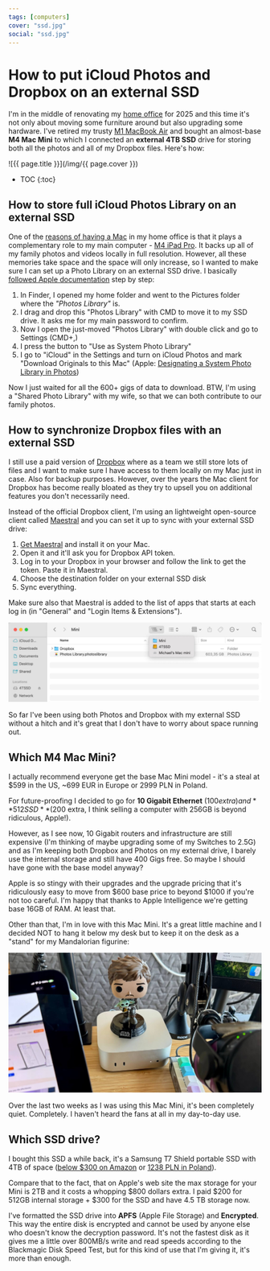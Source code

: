 ```yaml
---
tags: [computers]
cover: "ssd.jpg"
social: "ssd.jpg"
---
```


# How to put iCloud Photos and Dropbox on an external SSD

I'm in the middle of renovating my [home office](/office) for 2025 and this time it's not only about moving some furniture around but also upgrading some hardware. I've retired my trusty [M1 MacBook Air](/ipadmac/) and bought an almost-base **M4 Mac Mini** to which I connected an **external 4TB SSD** drive for storing both all the photos and all of my Dropbox files. Here's how:

<!--More-->

![{{ page.title }}](/img/{{ page.cover }})

* TOC
{:toc}

## How to store full iCloud Photos Library on an external SSD

One of the [reasons of having a Mac](/ipadmac) in my home office is that it plays a complementary role to my main computer - [M4 iPad Pro](/ipadm4). It backs up all of my family photos and videos locally in full resolution. However, all these memories take space and the space will only increase, so I wanted to make sure I can set up a Photo Library on an external SSD drive. I basically [followed Apple documentation](https://support.apple.com/en-us/108345) step by step:

1. In Finder, I opened my home folder and went to the Pictures folder where the *"Photos Library"* is.
2. I drag and drop this "Photos Library" with CMD to move it to my SSD drive. It asks me for my main password to confirm.
3. Now I open the just-moved "Photos Library" with double click and go to Settings (CMD+,)
4. I press the button to "Use as System Photo Library"
5. I go to "iCloud" in the Settings and turn on iCloud Photos and mark "Download Originals to this Mac" (Apple: [Designating a System Photo Library in Photos](https://support.apple.com/en-us/104946))

Now I just waited for all the 600+ gigs of data to download. BTW, I'm using a "Shared Photo Library" with my wife, so that we can both contribute to our family photos.

## How to synchronize Dropbox files with an external SSD

I still use a paid version of [Dropbox](https://www.dropbox.com/referrals/AACwPnD3pwZyaDY_rBhkDthxaFpSR5pPtw4) where as a team we still store lots of files and I want to make sure I have access to them locally on my Mac just in case. Also for backup purposes. However, over the years the Mac client for Dropbox has become really bloated as they try to upsell you on additional features you don't necessarily need.

Instead of the official Dropbox client, I'm using an lightweight open-source client called [Maestral](https://maestral.app) and you can set it up to sync with your external SSD drive:

1. [Get Maestral](https://github.com/samschott/maestral/releases) and install it on your Mac.
2. Open it and it'll ask you for Dropbox API token.
3. Log in to your Dropbox in your browser and follow the link to get the token. Paste it in Maestral.
4. Choose the destination folder on your external SSD disk
5. Sync everything.

Make sure also that Maestral is added to the list of apps that starts at each log in (in "General" and "Login Items & Extensions").

![{{ page.title }} folder](/img/ssd-folder.jpg)

So far I've been using both Photos and Dropbox with my external SSD without a hitch and it's great that I don't have to worry about space running out.

## Which M4 Mac Mini?

I actually recommend everyone get the base Mac Mini model - it's a steal at $599 in the US, ~699 EUR in Europe or 2999 PLN in Poland.

For future-proofing I decided to go for **10 Gigabit Ethernet** ($100 extra) and **512 SSD** ($200 extra, I think selling a computer with 256GB is beyond ridiculous, Apple!).

However, as I see now, 10 Gigabit routers and infrastructure are still expensive (I'm thinking of maybe upgrading some of my Switches to 2.5G) and as I'm keeping both Dropbox and Photos on my external drive, I barely use the internal storage and still have 400 Gigs free. So maybe I should have gone with the base model anyway?

Apple is so stingy with their upgrades and the upgrade pricing that it's ridiculously easy to move from $600 base price to beyond $1000 if you're not too careful. I'm happy that thanks to Apple Intelligence we're getting base 16GB of RAM. At least that.

Other than that, I'm in love with this Mac Mini. It's a great little machine and I decided NOT to hang it below my desk but to keep it on the desk as a "stand" for my Mandalorian figurine:

![{{ page.title }} mando](/img/ssd-mando.jpg)

Over the last two weeks as I was using this Mac Mini, it's been completely quiet. Completely. I haven't heard the fans at all in my day-to-day use.

## Which SSD drive?

I bought this SSD a while back, it's a Samsung T7 Shield portable SSD with 4TB of space ([below $300 on Amazon](https://amzn.to/41jitw1) or [1238 PLN in Poland](https://amzn.to/41zXJl6)).

Compare that to the fact, that on Apple's web site the max storage for your Mini is 2TB and it costs a whopping $800 dollars extra. I paid $200 for 512GB internal storage + $300 for the SSD and have 4.5 TB storage now.

I've formatted the SSD drive into **APFS** (Apple File Storage) and **Encrypted**. This way the entire disk is encrypted and cannot be used by anyone else who doesn't know the decryption password. It's not the fastest disk as it gives me a little over 800MB/s write and read speeds according to the Blackmagic Disk Speed Test, but for this kind of use that I'm giving it, it's more than enough.

[n]: https://michael.gratis/nozbe
[np]: https://michael.gratis/nozbepersonal